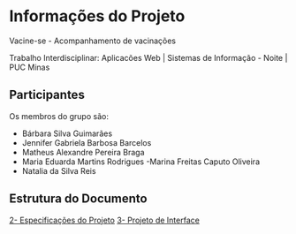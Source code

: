 # Informações do Projeto

Vacine-se - Acompanhamento de vacinações

Trabalho Interdisciplinar: Aplicacões Web | Sistemas de Informação - Noite | PUC Minas 

## Participantes

Os membros do grupo são:
- Bárbara Silva Guimarães
- Jennifer Gabriela Barbosa Barcelos
- Matheus Alexandre Pereira Braga
- Maria Eduarda Martins Rodrigues
-Marina Freitas Caputo Oliveira
- Natalia da Silva Reis

## Estrutura do Documento
[2- Especificações do Projeto]([Documentação/2.-EspecificaçõesdoProjeto.md](https://github.com/ProjetoVacinacao/Vacine-se/blob/master/Documenta%C3%A7%C3%A3o/1-%20Introdu%C3%A7%C3%A3o.md#introdu%C3%A7%C3%A3o)https://github.com/ProjetoVacinacao/Vacine-se/blob/master/Documenta%C3%A7%C3%A3o/1-%20Introdu%C3%A7%C3%A3o.md#introdu%C3%A7%C3%A3o)
[3- Projeto de Interface](Documentação/3-Projeto%20de%20Interface.md)
